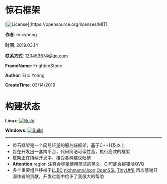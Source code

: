 # 惊石框架

[![License](https://img.shields.io/github/license/ericyonng/FrightenStone.svg?style=popout "https://shields.io/category/license")](https://opensource.org/licenses/MIT) 

**作者**: ericyonng

**时间**: 2019.03.14

**联系方式**: <120453674@qq.com>

**FrameName**: FrightenStone

**Author**: Eric Yonng

**CreateTime**: 03/14/2019

# 构建状态

**Linux**: [![Build](https://travis-ci.com/ericyonng/FrightenStone.svg?branch=master)](http://travis-ci.com)

**Windows**: [![Build](https://ci.appveyor.com/api/projects/status/l9um5wrap00ndvf8?svg=true)](https://ci.appveyor.com)

--------

* 惊石框架是一个简易轻量的服务端框架，基于C++11及以上
* 旨在开发出一套跨平台，代码简洁可读性高，执行高效的框架
* 框架正在持续开发中，接受各种建议吐槽
* **Attention**:region 注释会尽量使用简洁的英文，CI可能会报错哈QVQ
* 多个重要组件移植于[LLBC](https://github.com/lailongwei/llbc "Source from lailongwei:llbc") [nlohmann/Json](https://github.com/nlohmann/json "json") [OpenSSL](https://github.com/openssl/openssl) [TinyUtf8](https://github.com/DuffsDevice/tiny-utf8 "source from DuffsDevice") 再次感谢开源作者的贡献，开发过程中给予了我很大的帮助

